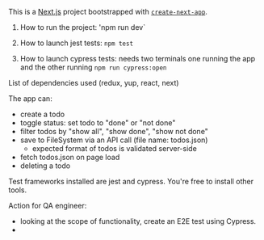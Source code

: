 This is a [Next.js](https://nextjs.org/) project bootstrapped with [`create-next-app`](https://github.com/vercel/next.js/tree/canary/packages/create-next-app).


1. How to run the project:
    'npm run dev`

2. How to launch jest tests:
    `npm test`
    
3. How to launch cypress tests:
    needs two terminals
    one running the app and the other running `npm run cypress:open`
    
List of dependencies used (redux, yup, react, next)

The app can:
- create a todo
- toggle status: set todo to "done" or "not done"
- filter todos by "show all", "show done", "show not done"
- save to FileSystem via an API call (file name: todos.json)
    - expected format of todos is validated server-side
- fetch todos.json on page load
- deleting a todo

Test frameworks installed are jest and cypress.
You're free to install other tools.

Action for QA engineer:
- looking at the scope of functionality, create an E2E test using Cypress.
- 
